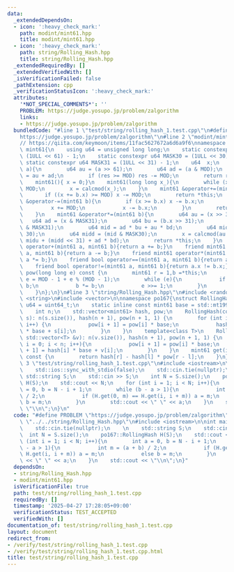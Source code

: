 ```yaml
---
data:
  _extendedDependsOn:
  - icon: ':heavy_check_mark:'
    path: modint/mint61.hpp
    title: modint/mint61.hpp
  - icon: ':heavy_check_mark:'
    path: string/Rolling_Hash.hpp
    title: string/Rolling_Hash.hpp
  _extendedRequiredBy: []
  _extendedVerifiedWith: []
  _isVerificationFailed: false
  _pathExtension: cpp
  _verificationStatusIcon: ':heavy_check_mark:'
  attributes:
    '*NOT_SPECIAL_COMMENTS*': ''
    PROBLEM: https://judge.yosupo.jp/problem/zalgorithm
    links:
    - https://judge.yosupo.jp/problem/zalgorithm
  bundledCode: "#line 1 \"test/string/rolling_hash_1.test.cpp\"\n#define PROBLEM \"\
    https://judge.yosupo.jp/problem/zalgorithm\"\n#line 2 \"modint/mint61.hpp\"\n\n\
    // https://qiita.com/keymoon/items/11fac5627672a6d6a9f6\nnamespace po167{\nstruct\
    \ mint61{\n    using u64 = unsigned long long;\n    static constexpr u64 MOD =\
    \ (1ULL << 61) - 1;\n    static constexpr u64 MASK30 = (1ULL << 30) - 1;\n   \
    \ static constexpr u64 MASK31 = (1ULL << 31) - 1;\n    u64  x;\n    u64 calcmod(u64\
    \ a){\n        u64 au = (a >> 61);\n        u64 ad = (a & MOD);\n        u64 res\
    \ = au + ad;\n        if (res >= MOD) res -= MOD;\n        return res;\n    }\n\
    \    mint61(){ x = 0;}\n    mint61(long long x_){\n        while (x_ < 0) x_ +=\
    \ MOD;\n        x = calcmod(x_);\n    }\n    mint61 &operator+=(mint61 b){\n \
    \       if ((x += b.x) >= MOD) x -= MOD;\n        return *this;\n    }\n    mint61\
    \ &operator-=(mint61 b){\n        if (x >= b.x) x -= b.x;\n        else{\n   \
    \         x += MOD;\n            x -= b.x;\n        }\n        return *this;\n\
    \    }\n    mint61 &operator*=(mint61 b){\n        u64 au = (x >> 31);\n     \
    \   u64 ad = (x & MASK31);\n        u64 bu = (b.x >> 31);\n        u64 bd = (b.x\
    \ & MASK31);\n        u64 mid = ad * bu + au * bd;\n        u64 midu = (mid >>\
    \ 30);\n        u64 midd = (mid & MASK30);\n        x = calcmod(au * bu * 2 +\
    \ midu + (midd << 31) + ad * bd);\n        return *this;\n    }\n    friend mint61\
    \ operator+(mint61 a, mint61 b){return a += b;}\n    friend mint61 operator-(mint61\
    \ a, mint61 b){return a -= b;}\n    friend mint61 operator*(mint61 a, mint61 b){return\
    \ a *= b;}\n    friend bool operator==(mint61 a, mint61 b){return a.x == b.x;}\n\
    \    friend bool operator!=(mint61 a, mint61 b){return a.x != b.x;}\n    mint61\
    \ pow(long long e) const {\n        mint61 r = 1,b =*this;\n        if (e < 0)\
    \ e = MOD - 1 + e % (MOD - 1);\n        while (e){\n            if (e & 1) r *=\
    \ b;\n            b *= b;\n            e >>= 1;\n        }\n        return r;\n\
    \    }\n};\n}\n#line 3 \"string/Rolling_Hash.hpp\"\n#include <random>\n#include\
    \ <string>\n#include <vector>\n\nnamespace po167{\nstruct RollingHash {\n    using\
    \ u64 = uint64_t;\n    static inline const mint61 base = std::mt19937_64{std::random_device{}()}();\n\
    \    int n;\n    std::vector<mint61> hash, pow;\n    RollingHash(const std::string&\
    \ s): n(s.size()), hash(n + 1), pow(n + 1, 1) {\n        for (int i = 0; i < n;\
    \ i++) {\n            pow[i + 1] = pow[i] * base;\n            hash[i + 1] = hash[i]\
    \ * base + s[i];\n        }\n    }\n    template<class T>\n    RollingHash(const\
    \ std::vector<T> &v): n(v.size()), hash(n + 1), pow(n + 1, 1) {\n        for (int\
    \ i = 0; i < n; i++){\n            pow[i + 1] = pow[i] * base;\n            hash[i\
    \ + 1] = hash[i] * base + v[i];\n        }\n    }\n    mint61 get(int l, int r)\
    \ const {\n        return hash[r] - hash[l] * pow[r - l];\n    }\n};\n}\n#line\
    \ 3 \"test/string/rolling_hash_1.test.cpp\"\n#include <iostream>\n\nint main(){\n\
    \    std::ios::sync_with_stdio(false);\n    std::cin.tie(nullptr);\n    \n   \
    \ std::string S;\n    std::cin >> S;\n    int N = S.size();\n    po167::RollingHash\
    \ H(S);\n    std::cout << N;\n    for (int i = 1; i < N; i++){\n        int a\
    \ = 0, b = N - i + 1;\n        while (b - a > 1){\n            int m = (a + b)\
    \ / 2;\n            if (H.get(0, m) == H.get(i, i + m)) a = m;\n            else\
    \ b = m;\n        }\n        std::cout << \" \" << a;\n    }\n    std::cout <<\
    \ \"\\n\";\n}\n"
  code: "#define PROBLEM \"https://judge.yosupo.jp/problem/zalgorithm\"\n#include\
    \ \"../../string/Rolling_Hash.hpp\"\n#include <iostream>\n\nint main(){\n    std::ios::sync_with_stdio(false);\n\
    \    std::cin.tie(nullptr);\n    \n    std::string S;\n    std::cin >> S;\n  \
    \  int N = S.size();\n    po167::RollingHash H(S);\n    std::cout << N;\n    for\
    \ (int i = 1; i < N; i++){\n        int a = 0, b = N - i + 1;\n        while (b\
    \ - a > 1){\n            int m = (a + b) / 2;\n            if (H.get(0, m) ==\
    \ H.get(i, i + m)) a = m;\n            else b = m;\n        }\n        std::cout\
    \ << \" \" << a;\n    }\n    std::cout << \"\\n\";\n}"
  dependsOn:
  - string/Rolling_Hash.hpp
  - modint/mint61.hpp
  isVerificationFile: true
  path: test/string/rolling_hash_1.test.cpp
  requiredBy: []
  timestamp: '2025-04-27 17:28:05+09:00'
  verificationStatus: TEST_ACCEPTED
  verifiedWith: []
documentation_of: test/string/rolling_hash_1.test.cpp
layout: document
redirect_from:
- /verify/test/string/rolling_hash_1.test.cpp
- /verify/test/string/rolling_hash_1.test.cpp.html
title: test/string/rolling_hash_1.test.cpp
---
```


